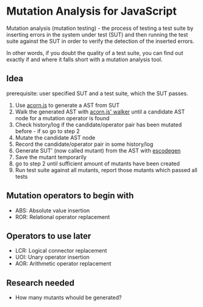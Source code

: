 Mutation Analysis for JavaScript
================================

Mutation analysis (mutation testing) - the process of testing a test suite by inserting errors in the system under test (SUT) and then running the test suite against the SUT in order to verify the detection of the inserted errors.

In other words, if you doubt the quality of a test suite, you can find out exactly if and where it falls short with a mutation analysis tool.

Idea
----

prerequisite: user specified SUT and a test suite, which the SUT passes.

1. Use [acorn.js](//github.com/marijnh/acorn) to generate a AST from SUT
2. Walk the generated AST with [acorn.js' walker](//github.com/marijnh/acorn/blob/master/util/walk.js) until a candidate AST node for a mutation operator is found
3. Check history/log if the candidate/operator pair has been mutated before - if so go to step 2
3. Mutate the candidate AST node
4. Record the candidate/operator pair in some history/log
5. Generate SUT' (now called mutant) from the AST with [escodegen](//github.com/Constellation/escodegen)
6. Save the mutant temporarily
7. go to step 2 until sufficient amount of mutants have been created
8. Run test suite against all mutants, report those mutants which passed all tests

Mutation operators to begin with
--------------------------------

* ABS: Absolute value insertion
* ROR: Relational operator replacement

Operators to use later
----------------------

* LCR: Logical connector replacement
* UOI: Unary operator insertion
* AOR: Arithmetic operator replacement

Research needed
---------------

* How many mutants whould be generated?
